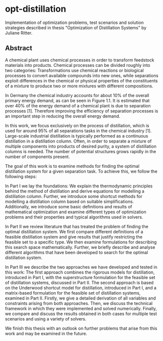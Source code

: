 # opt-distillation

Implementation of optimization problems, test scenarios and solution strategies described in thesis "Optimization of Distillation Systems" by Juliane Ritter.

## Abstract

A chemical plant uses chemical processes in order to transform feedstock materials into products.
Chemical processes can be divided roughly into two categories: Transformations use chemical reactions or biological processes to convert available compounds into new ones, while separations exploit differences in the chemical or physical properties of the constituents of a mixture to produce two or more mixtures with different compositions.

In Germany the chemical industry accounts for about 10% of the overall primary energy demand, as can be seen in Figure 1.1. It is estimated that over 40% of the energy demand of a chemical plant is due to separation processes [1]. Therefore improving the efficiency of separation processes is an important step in reducing the overall energy demand.

In this work, we focus exclusively on the process of distillation, which is used for around 95% of all separations tasks in the chemical industry [1]. Large-scale industrial distillation is typically performed as a continuous distillation in a distillation column. Often, in order to separate a mixture of multiple components into products of desired purity, a system of distillation columns is needed. The number
of potential structures grows rapidly in the number of components present.

The goal of this work is to examine methods for finding the optimal distillation system for a given separation task. To achieve this, we follow the following steps:

In Part I we lay the foundations: We explain the thermodynamic principles behind the method of distillation and derive equations for modelling a distillation column. Further, we introduce some shortcut methods for modelling a distillation column based on suitable simplifications. Additionally, we introduce some basic definitions and results of mathematical optimization and examine different types of optimization problems and their properties and typical algorithms used in solvers.

In Part II we review literature that has treated the problem of finding the optimal distillation system. We first compare different definitions of a feasible distillation system and give results that justify restricting the feasible set to a specific type. We then examine formulations for describing this search space mathematically. Further, we briefly describe and analyse different algorithms that have been developed to search for the optimal distillation system.

In Part III we describe the two approaches we have developed and tested in this work: The first approach combines the rigorous models for distillation, introduced in Part I, with the superstructure formulation for the feasible set of distillation systems, discussed in Part II. The second approach is based on the Underwood shortcut model for distillation, introduced in Part I, and a matrix-based formulation for the feasible set of distillation systems, examined in Part II.
Firstly, we give a detailed derivation of all variables and constraints arising from both approaches. Then, we discuss the technical framework in which they were implemented and solved numerically. Finally, we compare and discuss the results obtained in both cases for multiple test scenarios and using a variety of solvers.

We finish this thesis with an outlook on further problems that arise from this work and may be examined in the future.
